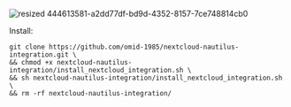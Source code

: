 ![resized 444613581-a2dd77df-bd9d-4352-8157-7ce748814cb0](https://github.com/user-attachments/assets/1ed223ad-cf90-4dd9-bfdd-9c92718c5fdf)

Install: 
```
git clone https://github.com/omid-1985/nextcloud-nautilus-integration.git \
&& chmod +x nextcloud-nautilus-integration/install_nextcloud_integration.sh \
&& sh nextcloud-nautilus-integration/install_nextcloud_integration.sh \
&& rm -rf nextcloud-nautilus-integration/
```
